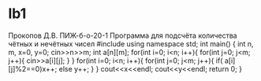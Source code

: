 # lb1
Прокопов Д.В.
ПИЖ-б-о-20-1
Программа для подсчёта количества чётных и нечётных чисел
#include <iostream>
using namespace std;
int main()
{
    int n, m, x=0, y=0;
    cin>>n>>m;
    int a[n][m];
    for(int i=0; i<n; i++){
        for(int j=0; j<m; j++){
            cin>>a[i][j];
        }
    }
    for(int i=0; i<n; i++){
        for(int j=0; j<m; j++){
            if( a[i][j]%2==0)x++;
                else y++;
        }
    }
    cout<<x<<endl;
    cout<<y<<endl;
    return 0;
}

